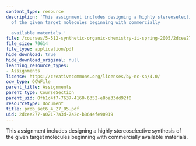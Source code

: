```yaml
---
content_type: resource
description: 'This assignment includes designing a highly stereoselective synthesis
  of the given target molecules beginning with commercially

  available materials.'
file: /courses/5-512-synthetic-organic-chemistry-ii-spring-2005/2dcee277a0217a3d7a2cb864efe90919_prob_set6_4_27_05.pdf
file_size: 79614
file_type: application/pdf
hide_download: true
hide_download_original: null
learning_resource_types:
- Assignments
license: https://creativecommons.org/licenses/by-nc-sa/4.0/
ocw_type: OCWFile
parent_title: Assignments
parent_type: CourseSection
parent_uid: 0fb1c4f7-7637-4160-6352-e8ba33dd92f0
resourcetype: Document
title: prob_set6_4_27_05.pdf
uid: 2dcee277-a021-7a3d-7a2c-b864efe90919
---
```

This assignment includes designing a highly stereoselective synthesis of the given target molecules beginning with commercially
available materials.